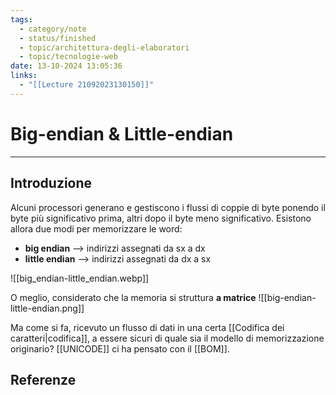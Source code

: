 ```yaml
---
tags:
  - category/note
  - status/finished
  - topic/architettura-degli-elaboratori
  - topic/tecnologie-web
date: 13-10-2024 13:05:36
links:
  - "[[Lecture 21092023130150]]"
---
```

# Big-endian & Little-endian
---
## Introduzione
Alcuni processori generano e gestiscono i flussi di coppie di byte ponendo il byte più significativo prima, altri dopo il byte meno significativo.
Esistono allora due modi per memorizzare le word:
- **big endian** --> indirizzi assegnati da sx a dx
- **little endian** --> indirizzi assegnati da dx a sx

![[big_endian-little_endian.webp]]

O meglio, considerato che la memoria si struttura **a matrice**
![[big-endian-little-endian.png]]

Ma come si fa, ricevuto un flusso di dati in una certa [[Codifica dei caratteri|codifica]], a essere sicuri di quale sia il modello di memorizzazione originario? [[UNICODE]] ci ha pensato con il [[BOM]].

## Referenze
